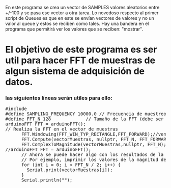 En este programa se crea un vector de SAMPLES valores aleatorios entre +/-100 y se pasa ese vector a otra tarea. Lo novedoso respecto al primer script de Queues es que
en este se envían vectores de valores y no un valor al queue y estos se reciben como tales. Hay una bandera en el programa que permitirá ver los valores que se reciben: "mostrar".
# El objetivo de este programa es ser util para hacer FFT de muestras de algun sistema de adquisición de datos.
### las siguientes líneas serán utiles para ello:
<pre>
#include <arduinoFFT.h>
#define SAMPLING_FREQUENCY 10000.0 // Frecuencia de muestreo en Hz
#define FFT_N 128             // Tamaño de la FFT (debe ser igual a SAMPLES)
arduinoFFT FFT = arduinoFFT();
// Realiza la FFT en el vector de muestras
      FFT.Windowing(FFT_WIN_TYP_RECTANGLE,FFT_FORWARD);//ventaneo rectangular e indica que la FFT se hace del dominio temporal al frecuencial
      FFT.Compute(vectorMuestras, nullptr, FFT_N, FFT_FORWARD);
      FFT.ComplexToMagnitude(vectorMuestras,nullptr, FFT_N);
//arduinoFFT FFT = arduinoFFT();
      // Ahora se puede hacer algo con los resultados de la FFT en el vector de muestras
      // Por ejemplo, imprimir los valores de la magnitud de la FFT
      for (int i = 0; i < FFT_N / 2; i++) {
        Serial.print(vectorMuestras[i]);
      }
      Serial.println("");
</pre>
